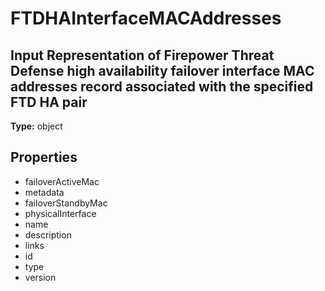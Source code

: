 # FTDHAInterfaceMACAddresses

## Input Representation of Firepower Threat Defense high availability failover interface MAC addresses record associated with the specified FTD HA pair

**Type:** object

## Properties
* failoverActiveMac
* metadata
* failoverStandbyMac
* physicalInterface
* name
* description
* links
* id
* type
* version

